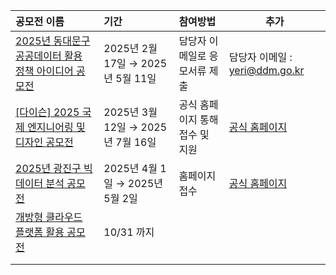 
| 공모전 이름                                                                                                                                         | 기간                          | 참여방법               | 추가                                                        |
| :--------------------------------------------------------------------------------------------------------------------------------------------- | :-------------------------- | :----------------- | --------------------------------------------------------- |
| [2025년 동대문구 공공데이터 활용 정책 아이디어 공모전](https://www.ygbt.co.kr/competition/view.php?sct_category=1&sdatetype=registdate&sct_menu=1&slive=T&no=41674) | 2025년 2월 17일 → 2025년 5월 11일 | 담당자 이메일로 응모서류 제출   | 담당자 이메일 : [yeri@ddm.go.kr](mailto:yeri@ddm.go.kr)         |
| [[다이슨] 2025 국제 엔지니어링 및 디자인 공모전](https://www.wevity.com/?c=find&s=1&gub=1&cidx=20&gbn=viewok&gp=1&ix=95911)                                     | 2025년 3월 12일 → 2025년 7월 16일 | 공식 홈페이지 통해 접수 및 지원 | [공식 홈페이지](https://www.jamesdysonaward.org/ko-KR/)         |
| [2025년 광진구 빅데이터 분석 공모전](https://www.wevity.com/?c=find&s=1&gub=1&cidx=20&gbn=viewok&gp=1&ix=95024)                                             | 2025년 4월 1일 → 2025년 5월 2일   | 홈페이지 접수            | [공식 홈페이지](https://blog.naver.com/gwangjin_b/223771938317) |
| [개방형 클라우드 플랫폼 활용 공모전](https://contest.k-paas.org/)                                                                                             | 10/31 까지                    |                    |                                                           |
|                                                                                                                                                |                             |                    |                                                           |
|                                                                                                                                                |                             |                    |                                                           |

